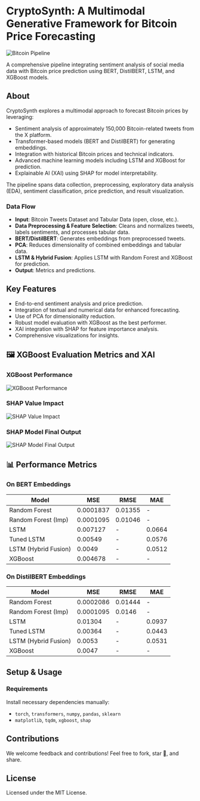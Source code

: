 # CryptoSynth: A Multimodal Generative Framework for Bitcoin Price Forecasting

![Bitcoin Pipeline](https://github.com/user-attachments/assets/6328f940-825b-4ab8-8272-d566afc2546b)

A comprehensive pipeline integrating sentiment analysis of social media data with Bitcoin price prediction using BERT, DistilBERT, LSTM, and XGBoost models.

## About

CryptoSynth explores a multimodal approach to forecast Bitcoin prices by leveraging:

- Sentiment analysis of approximately 150,000 Bitcoin-related tweets from the X platform.
- Transformer-based models (BERT and DistilBERT) for generating embeddings.
- Integration with historical Bitcoin prices and technical indicators.
- Advanced machine learning models including LSTM and XGBoost for prediction.
- Explainable AI (XAI) using SHAP for model interpretability.

The pipeline spans data collection, preprocessing, exploratory data analysis (EDA), sentiment classification, price prediction, and result visualization.

### Data Flow
- **Input**: Bitcoin Tweets Dataset and Tabular Data (open, close, etc.).
- **Data Preprocessing & Feature Selection**: Cleans and normalizes tweets, labels sentiments, and processes tabular data.
- **BERT/DistilBERT**: Generates embeddings from preprocessed tweets.
- **PCA**: Reduces dimensionality of combined embeddings and tabular data.
- **LSTM & Hybrid Fusion**: Applies LSTM with Random Forest and XGBoost for prediction.
- **Output**: Metrics and predictions.

## Key Features
- End-to-end sentiment analysis and price prediction.
- Integration of textual and numerical data for enhanced forecasting.
- Use of PCA for dimensionality reduction.
- Robust model evaluation with XGBoost as the best performer.
- XAI integration with SHAP for feature importance analysis.
- Comprehensive visualizations for insights.

## 🖼️ XGBoost Evaluation Metrics and XAI
### XGBoost Performance
![XGBoost Performance](https://github.com/user-attachments/assets/e3e0fb95-e3fc-41b3-bf35-dff87cb50204)

### SHAP Value Impact
![SHAP Value Impact](https://github.com/user-attachments/assets/2f0b8fbf-43ca-4caa-b11b-a627f8efa54f)

### SHAP Model Final Output
![SHAP Model Final Output](https://github.com/user-attachments/assets/6cacf48e-1864-42e0-b0fe-4c19ca8f6ff3)



## 📊 Performance Metrics

### On BERT Embeddings
| Model                | MSE      | RMSE    | MAE    |
|----------------------|----------|---------|--------|
| Random Forest        | 0.0001837| 0.01355 | -      |
| Random Forest (Imp)  | 0.0001095| 0.01046 | -      |
| LSTM                 | 0.007127 | -       | 0.0664 |
| Tuned LSTM           | 0.00549  | -       | 0.0576 |
| LSTM (Hybrid Fusion) | 0.0049   | -       | 0.0512 |
| XGBoost              | 0.004678 | -       | -      |

### On DistilBERT Embeddings
| Model                | MSE      | RMSE    | MAE    |
|----------------------|----------|---------|--------|
| Random Forest        | 0.0002086| 0.01444 | -      |
| Random Forest (Imp)  | 0.0001095| 0.0146  | -      |
| LSTM                 | 0.01304  | -       | 0.0937 |
| Tuned LSTM           | 0.00364  | -       | 0.0443 |
| LSTM (Hybrid Fusion) | 0.0053   | -       | 0.0531 |
| XGBoost              | 0.0047   | -       | -      |

## Setup & Usage
### Requirements
Install necessary dependencies manually:
- `torch`, `transformers`, `numpy`, `pandas`, `sklearn`
- `matplotlib`, `tqdm`, `xgboost`, `shap`


## Contributions
We welcome feedback and contributions! Feel free to fork, star 🌟, and share.

## License
Licensed under the MIT License.
